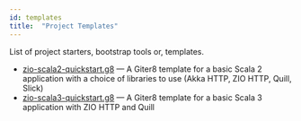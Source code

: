 ```yaml
---
id: templates
title:  "Project Templates"
---
```


List of project starters, bootstrap tools or, templates.

- [zio-scala2-quickstart.g8](https://github.com/ScalaConsultants/zio-scala2-quickstart.g8) — A Giter8 template for a basic Scala 2 application with a choice of libraries to use (Akka HTTP, ZIO HTTP, Quill, Slick)
- [zio-scala3-quickstart.g8](https://github.com/ScalaConsultants/zio-scala3-quickstart.g8) — A Giter8 template for a basic Scala 3 application with ZIO HTTP and Quill
